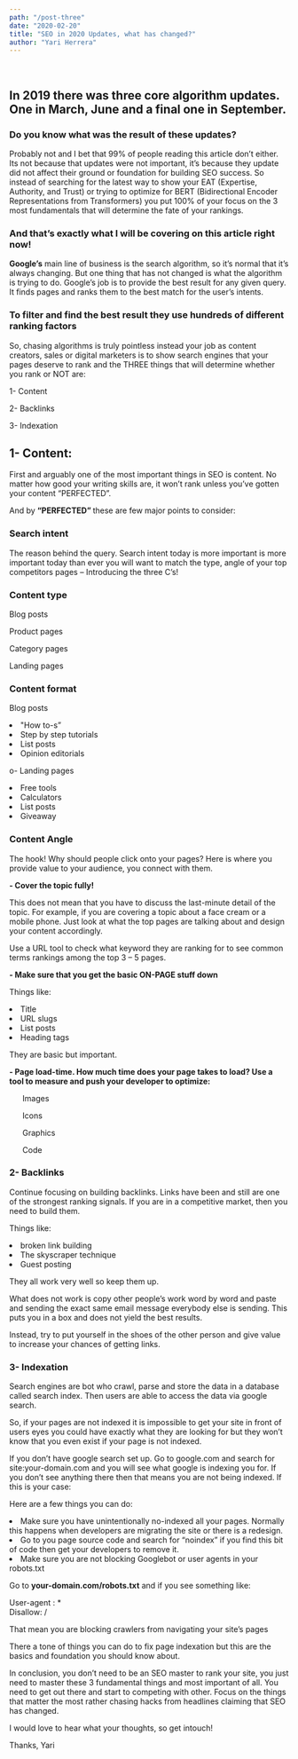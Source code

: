 ```yaml
---
path: "/post-three"
date: "2020-02-20"
title: "SEO in 2020 Updates, what has changed?"
author: "Yari Herrera"
---
```

<!-- ![Image](1.jpg)
 -->
<br>

  <h2 class="c margin-bottom-small margin-top-small">In 2019 there was three core algorithm updates. One in March, June and a final one in September.</h2>
    
    
  <h3 class=" margin-bottom-small margin-top-small">
    Do you know what was the result of these updates?
  </h3>

  <p class="paragraph">
    Probably not and I bet that 99% of people reading this article don’t either. Its not because that updates were not important, it’s because they update did not affect their ground or foundation for building SEO success. So instead of searching for the latest way to show your EAT (Expertise, Authority, and Trust) or trying to optimize for BERT (Bidirectional Encoder Representations from Transformers) you put 100% of your focus on the 3 most fundamentals that will determine the fate of your rankings.
  </p>  

   <h3 class=" margin-bottom-small margin-top-small">
      And that’s exactly what I will be covering on this article right now!
  </h3>

   <p class="paragraph">
    <strong>Google’s</strong> main line of business is the search algorithm, so it’s normal that it’s always changing. But one thing that has not changed is what the algorithm is trying to do. Google’s job is to provide the best result for any given query. It finds pages and ranks them to the best match for the user’s intents.
  </p>
  

   <h3 class=" margin-bottom-small margin-top-small">
      To filter and find the best result they use hundreds of different ranking factors
  </h3>

  <p class="paragraph">
    So, chasing algorithms is truly pointless instead your job as content creators, sales or digital marketers is to show search engines that your pages deserve to rank and the THREE things that will determine whether you rank or NOT are:
  </p>
  
  <p class="paragraph">1-	Content</p>
  <p class="paragraph">2-	Backlinks </p>
  <p class="paragraph">3-	Indexation</p>


  <h2 class="c margin-bottom-small margin-top-small">1-	Content:</h2>
  <p class="paragraph">
     First and arguably one of the most important things in SEO is content. No matter how good your writing skills are, it won’t rank unless you’ve gotten your content “PERFECTED”.
  </p>

  <p class="paragraph">
     And by <strong>“PERFECTED” </strong>these are few major points to consider:
  </p>

   <h3 class=" margin-bottom-small margin-top-small">
      Search intent 
  </h3>

  <p class="paragraph">
     The reason behind the query. Search intent today is more important is more important today than ever you will want to match the type, angle of your top competitors pages – Introducing the three C’s!
  </p>

  <h3 class=" margin-bottom-small margin-top-small">
    Content type
  </h3>

  <p class="paragraph">Blog posts</p>
  <p class="paragraph">Product pages </p>
  <p class="paragraph">Category pages</p>
  <p class="paragraph">Landing pages</p>

  <h3 class=" margin-bottom-small margin-top-small">
     Content format
  </h3>

  <p class="paragraph">Blog posts</p>

  <li>"How to-s”</li>
  <li>Step by step tutorials</li>
  <li>List posts</li>
  <li>Opinion editorials</li>

  <p class="paragraph">o-	Landing pages</p>

  <li>Free tools</li>
  <li>Calculators</li>
  <li>List posts</li>
  <li>Giveaway </li>

  <h3 class=" margin-bottom-small margin-top-small">
     Content Angle
  </h3>

  <p class="paragraph">
     The hook! Why should people click onto your pages? Here is where you provide value to your audience, you connect with them.
  </p>

  <p class="paragraph">
  <strong> -	Cover the topic fully!</strong> 
  </p>

  <p class="paragraph">
     This does not mean that you have to discuss the last-minute detail of the topic. For example, if you are covering a topic about a face cream or a mobile phone. Just look at what the top pages are talking about and design your content accordingly.
  </p>

  <p class="paragraph">
     Use a URL tool to check what keyword they are ranking for to see common terms rankings among the top 3 – 5 pages.
  </p>

   <p class="paragraph">
  <strong> -	Make sure that you get the basic ON-PAGE stuff down</strong> 
  </p>

  <p class="paragraph">Things like: </p>
  <li>Title</li>
  <li>URL slugs</li>
  <li>List posts</li>
  <li>Heading tags </li>

  <p class="paragraph">They are basic but important.</p>

  <p class="paragraph">
  <strong> -	Page load-time. How much time does your page takes to load? Use a tool to measure and push your developer to optimize:</strong> 
  </p>

  <ol>Images</ol>
  <ol>Icons</ol>
  <ol>Graphics</ol>
  <ol>Code</ol>

  <h3 class=" margin-bottom-small margin-top-small">
    2-	Backlinks
  </h3>

  <p class="paragraph">
     Continue focusing on building backlinks. Links have been and still are one of the strongest ranking signals. If you are in a competitive market, then you need to build them.
  </p>

  <p class="paragraph">Things like: </p>

  <li>broken link building</li>
  <li>The skyscraper technique </li>
  <li>Guest posting</li>

  <p class="paragraph">They all work very well so keep them up.</p>

  <p class="paragraph">What does not work is copy other people’s work word by word and paste and sending the exact same email message everybody else is sending. This puts you in a box and does not yield the best results.</p>

  <p class="paragraph">Instead, try to put yourself in the shoes of the other person and give value to increase your chances of getting links.</p>

  <h3 class=" margin-bottom-small margin-top-small">
    3-	Indexation
  </h3>

  <p class="paragraph">Search engines are bot who crawl, parse and store the data in a database called search index. Then users are able to access the data via google search.</p>
  <p class="paragraph">So, if your pages are not indexed it is impossible to get your site in front of users eyes you could have exactly what they are looking for but they won’t know that you even exist if your page is not indexed.</p>
  <p class="paragraph">If you don’t have google search set up. Go to google.com and search for site:your-domain.com and you will see what google is indexing you for. If you don’t see anything there then that means you are not being indexed. If this is your case:</p>
  <p class="paragraph">Here are a few things you can do:</p>  

  <li>Make sure you have unintentionally no-indexed all your pages. Normally this happens when developers are migrating the site or there is a redesign. </li>
  <li>Go to you page source code and search for “noindex” if you find this bit of code then get your developers to remove it.</li>
  <li>Make sure you are not blocking Googlebot or user agents in your robots.txt</li>

  <p class="paragraph">Go to <strong>your-domain.com/robots.txt</strong> and if you see something like:</p>

  <p class="paragraph">User-agent : * <br>Disallow: /</p>

  <p class="paragraph">That mean you are blocking crawlers from navigating your site’s pages</p>
  <p class="paragraph">There a tone of things you can do to fix page indexation but this are the basics and foundation you should know about.</p>
  <p class="paragraph">In conclusion, you don’t need to be an SEO master to rank your site, you just need to master these 3 fundamental things and most important of all. You need to get out there and start to competing with other. Focus on the things that matter the most rather chasing hacks from headlines claiming that SEO has changed.</p>
  <p class="paragraph">I would love to hear what your thoughts, so get intouch!</p>
  <p class="paragraph">Thanks, Yari</p>
